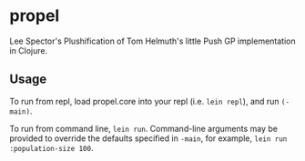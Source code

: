 # propel

Lee Spector's Plushification of Tom Helmuth's little Push GP implementation in Clojure.

## Usage

To run from repl, load propel.core into your repl (i.e. `lein repl`), and run `(-main)`.

To run from command line, `lein run`. Command-line arguments may be provided to override the defaults specified in `-main`, for example, `lein run :population-size 100`.


